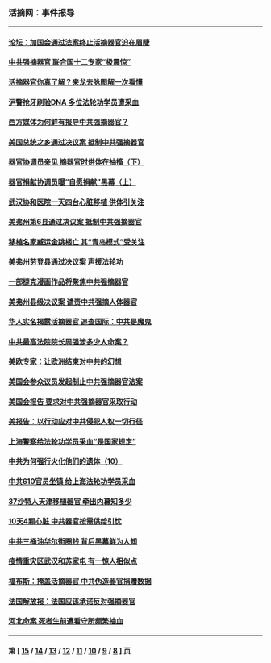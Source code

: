 ### 活摘网：事件报导
---
#### [论坛：加国会通过法案终止活摘器官迫在眉睫](../../pages/nf5877/n13029839.md?06260430) 
#### [中共强摘器官 联合国十二专家“极震惊”](../../pages/nf5877/n13024313.md?06260430) 
#### [活摘器官你真了解？来龙去脉图解一次看懂](../../pages/nf5877/n13013820.md?06260430) 
#### [沪警抢牙刷验DNA 多位法轮功学员遭采血](../../pages/nf5877/n12969218.md?06260430) 
#### [西方媒体为何鲜有报导中共强摘器官？](../../pages/nf5877/n12932034.md?06260430) 
#### [美国总统之乡通过决议案 抵制中共强摘器官](../../pages/nf5877/n12908242.md?06260430) 
#### [器官协调员亲见 摘器官时供体在抽搐（下）](../../pages/nf5877/n12898622.md?06260430) 
#### [器官捐献协调员曝“自愿捐献”黑幕（上）](../../pages/nf5877/n12878830.md?06260430) 
#### [武汉协和医院一天四台心脏移植 供体引关注](../../pages/nf5877/n12863175.md?06260430) 
#### [美弗州第6县通过决议案 抵制中共强摘器官](../../pages/nf5877/n12805218.md?06260430) 
#### [移植名家臧运金跳楼亡 其“青岛模式”受关注](../../pages/nf5877/n12803746.md?06260430) 
#### [美弗州劳登县通过决议案 声援法轮功](../../pages/nf5877/n12785715.md?06260430) 
#### [一部捷克漫画作品将聚焦中共强摘器官](../../pages/nf5877/n12785954.md?06260430) 
#### [美弗州县级决议案 谴责中共强摘人体器官](../../pages/nf5877/n12721290.md?06260430) 
#### [华人实名揭露活摘器官 追查国际：中共是魔鬼](../../pages/nf5877/n12691724.md?06260430) 
#### [中共最高法院院长周强涉多少人命案？](../../pages/nf5877/n12678074.md?06260430) 
#### [美欧专家：让欧洲结束对中共的幻想](../../pages/nf5877/n12652921.md?06260430) 
#### [美国会参众议员发起制止中共强摘器官法案](../../pages/nf5877/n12627668.md?06260430) 
#### [美国会报告 要求对中共强摘器官采取行动](../../pages/nf5877/n12448233.md?06260430) 
#### [美报告：以行动应对中共侵犯人权一切行径](../../pages/nf5877/n12443204.md?06260430) 
#### [上海警察给法轮功学员采血“是国家规定”](../../pages/nf5877/n12371027.md?06260430) 
#### [中共为何强行火化他们的遗体（10）](../../pages/nf5877/n12352363.md?06260430) 
#### [中共610官员坐镇 给上海法轮功学员采血](../../pages/nf5877/n12350295.md?06260430) 
#### [37沙特人天津移植器官 牵出内幕知多少](../../pages/nf5877/n12338586.md?06260430) 
#### [10天4颗心脏 中共器官按需供给引忧](../../pages/nf5877/n12326366.md?06260430) 
#### [中共三桶油华尔街圈钱 背后黑幕鲜为人知](../../pages/nf5877/n12249199.md?06260430) 
#### [疫情重灾区武汉和苏家屯 有一惊人相似点](../../pages/nf5877/n12150824.md?06260430) 
#### [福布斯：掩盖活摘器官 中共伪造器官捐赠数据](../../pages/nf5877/n11669316.md?06260430) 
#### [法国解放报：法国应该承诺反对强摘器官](../../pages/nf5877/n11597772.md?06260430) 
#### [河北命案 死者生前遭看守所频繁抽血](../../pages/nf5877/n11594995.md?06260430) 

---
#### 第 [ [15](./15.md?06260430) / [14](./14.md?06260430) / [13](./13.md?06260430) / [12](./12.md?06260430) / [11](./11.md?06260430) / [10](./10.md?06260430) / [9](./9.md?06260430) / [8](./8.md?06260430) ] 页
